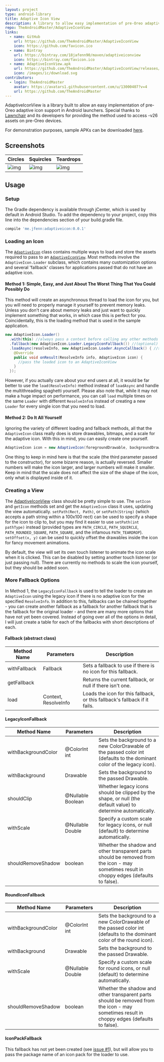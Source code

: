 ```yaml
---
layout: project
type: android-library
title: Adaptive Icon View
description: A library to allow easy implementation of pre-Oreo adaptive icon support in Android launchers.
repo: TheAndroidMaster/AdaptiveIconView
links:
  - name: GitHub
    url: https://github.com/TheAndroidMaster/AdaptiveIconView
    icon: https://github.com/favicon.ico
  - name: Bintray
    url: https://bintray.com/18jafenn90/maven/adaptiveiconview
    icon: https://bintray.com/favicon.ico
  - name: AdaptiveIconView.apk
    url: https://github.com/TheAndroidMaster/AdaptiveIconView/releases/download/v0.0.1/AdaptiveIconView.apk
    icon: /images/ic/download.svg
contributors:
  - login: TheAndroidMaster
    avatar: https://avatars1.githubusercontent.com/u/13000407?v=4
    url: https://github.com/TheAndroidMaster
---
```


AdaptiveIconView is a library built to allow an easy implementation of pre-Oreo adaptive icon support in Android launchers. Special thanks to [Lawnchair](https://github.com/LawnchairLauncher/Lawnchair) and its developers for providing the method used to access -v26 assets on pre-Oreo devices. 

For demonstration purposes, sample APKs can be downloaded [here](https://github.com/TheAndroidMaster/AdaptiveIconView/releases).

## Screenshots

|Circles|Squircles|Teardrops|
|-----|-----|-----|
|![img](https://raw.githubusercontent.com/TheAndroidMaster/TheAndroidMaster.github.io/master/images/screenshots/AdaptiveIconView-Circle.png)|![img](https://raw.githubusercontent.com/TheAndroidMaster/TheAndroidMaster.github.io/master/images/screenshots/AdaptiveIconView-Squircle.png)|![img](https://raw.githubusercontent.com/TheAndroidMaster/TheAndroidMaster.github.io/master/images/screenshots/AdaptiveIconView-Teardrop.png)|

## Usage

### Setup

The Gradle dependency is available through jCenter, which is used by default in Android Studio. To add the dependency to your project, copy this line into the dependencies section of your build.gradle file.

```gradle
compile 'me.jfenn:adaptiveicon:0.0.1'
```

### Loading an Icon

The [`AdaptiveIcon`](https://github.com/TheAndroidMaster/AdaptiveIconView/blob/master/library/src/main/java/james/adaptiveicon/AdaptiveIcon.java) class contains multiple ways to load and store the assets required to pass to an [`AdaptiveIconView`](https://github.com/TheAndroidMaster/AdaptiveIconView/blob/master/library/src/main/java/james/adaptiveicon/AdaptiveIconView.java). Most methods involve the `AdaptiveIcon.Loader` subclass, which contains many customization options and several 'fallback' classes for applications passed that do not have an adaptive icon.

#### Method 1: Simple, Easy, and Just About The Worst Thing That You Could Possibly Do

This method will create an asynchronous thread to load the icon for you, but you will need to properly manage it yourself to prevent memory leaks. Unless you don't care about memory leaks and just want to quickly implement something that works, in which case this is perfect for you. Coincidentally, this is the loading method that is used in the sample application.

```java
new AdaptiveIcon.Loader()
  .with(this) //always pass a context before calling any other methods
  .fallback(new AdaptiveIcon.Loader.LegacyIconFallback()) //(optional) specify a fallback to use if there is no adaptive icon or if it is inaccessible to the app
  .loadAsync(resolveInfo, new AdaptiveIcon.Loader.AsyncCallback() { //specify a ResolveInfo of the app to load the icon of
    @Override
    public void onResult(ResolveInfo info, AdaptiveIcon icon) {
      //pass the loaded icon to an AdaptiveIconView
    }
  });
```

However, if you actually care about your end users at all, it would be far better to use the `load(ResolveInfo)` method instead of `loadAsync` and handle the multithreading spaghetti yourself. Please also note that, while it may not make a huge impact on performance, you can call `load` multiple times on the same `Loader` with different `ResolveInfo`s instead of creating a new `Loader` for every single icon that you need to load.

#### Method 2: Do It All Yourself

Ignoring the variety of different loading and fallback methods, all that the `AdaptiveIcon` class really does is store drawables, bitmaps, and a scale for the adaptive icon. With this in mind, you can easily create one yourself.

```java
AdaptiveIcon icon = new AdaptiveIcon(foregroundDrawable, backgroundDrawable, 1.0);
```

One thing to keep in mind here is that the scale (the third parameter passed to the constructor), for some bizarre reason, is actually reversed. Smaller numbers will make the icon larger, and larger numbers will make it smaller. Keep in mind that the scale does not affect the size of the shape of the icon, only what is displayed inside of it.

### Creating a View

The [AdaptiveIconView](https://github.com/TheAndroidMaster/AdaptiveIconView/blob/master/library/src/main/java/james/adaptiveicon/AdaptiveIconView.java) class should be pretty simple to use. The `setIcon` and `getIcon` methods set and get the `AdaptiveIcon` class it uses, updating the view automatically. `setPath(Rect, Path)`, or `setPath(String)` (which accepts a path string within a 100x100 rect) can be used to specify a shape for the icon to clip to, but you may find it easier to use `setPath(int pathType)` instead (provided types are `PATH_CIRCLE`, `PATH_SQUIRCLE`, `PATH_ROUNDED_SQUARE`, `PATH_SQUARE`, and the infamous `PATH_TEARDROP`). `setOffset(x, y)` can be used to quickly offset the drawables inside the icon for fancy movement animations.

By default, the view will set its own touch listener to animate the icon scale when it is clicked. This can be disabled by setting another touch listener (or just passing null). There are currently no methods to scale the icon yourself, but they should be added soon.

### More Fallback Options

In Method 1, the `LegacyIconFallback` is used to tell the loader to create an `AdaptiveIcon` using the legacy icon if there is no adaptive icon for the specified `ResolveInfo`. In addition to this, fallbacks can be chained together - you can create another fallback as a fallback for another fallback that is the fallback for the original loader - and there are many more options that have not yet been covered. Instead of going over all of the options in detail, I will just create a table for each of the fallbacks with short descriptions of each.

#### Fallback (abstract class)

|Method Name|Parameters|Description|
|-----|-----|-----|
|withFallback|Fallback|Sets a fallback to use if there is no icon for this fallback.|
|getFallback||Returns the current fallback, or null if there isn't one.|
|load|Context, ResolveInfo|Loads the icon for this fallback, or this fallback's fallback if it fails.|

#### LegacyIconFallback

|Method Name|Parameters|Description|
|-----|-----|-----|
|withBackgroundColor|@ColorInt int|Sets the background to a new ColorDrawable of the passed color int (defaults to the dominant color of the legacy icon).|
|withBackground|Drawable|Sets the background to the passed Drawable.|
|shouldClip|@Nullable Boolean|Whether legacy icons should be clipped by the shape, or null (the default value) to determine automatically.|
|withScale|@Nullable Double|Specify a custom scale for legacy icons, or null (default) to determine automatically.|
|shouldRemoveShadow|boolean|Whether the shadow and other transparent parts should be removed from the icon - may sometimes result in choppy edges (defaults to false).|

#### RoundIconFallback

|Method Name|Parameters|Description|
|-----|-----|-----|
|withBackgroundColor|@ColorInt int|Sets the background to a new ColorDrawable of the passed color int (defaults to the dominant color of the round icon).|
|withBackground|Drawable|Sets the background to the passed Drawable.|
|withScale|@Nullable Double|Specify a custom scale for round icons, or null (default) to determine automatically.|
|shouldRemoveShadow|boolean|Whether the shadow and other transparent parts should be removed from the icon - may sometimes result in choppy edges (defaults to false).|

#### IconPackFallback

This fallback has not yet been created (see [issue #1](https://github.com/TheAndroidMaster/AdaptiveIconView/issues/1)), but will allow you to pass the package name of an icon pack for the loader to use.
